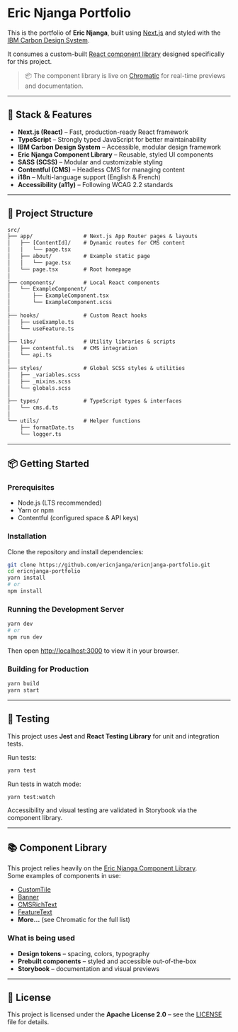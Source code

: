 # Eric Njanga Portfolio

This is the portfolio of **Eric Njanga**, built using [Next.js](https://nextjs.org/) and styled with the [IBM Carbon Design System](https://carbondesignsystem.com/).

It consumes a custom-built [React component library](https://github.com/ericnjanga/enjanga-next-3-components-lib) designed specifically for this project.

> 📦 The component library is live on [Chromatic](https://6856ac512f4faa67a7d9c5c2-rnaolxiygb.chromatic.com/) for real-time previews and documentation.

---

## 🚀 Stack & Features

- **Next.js (React)** – Fast, production-ready React framework
- **TypeScript** – Strongly typed JavaScript for better maintainability
- **IBM Carbon Design System** – Accessible, modular design framework
- **Eric Njanga Component Library** – Reusable, styled UI components
- **SASS (SCSS)** – Modular and customizable styling
- **Contentful (CMS)** – Headless CMS for managing content
- **i18n** – Multi-language support (English & French)
- **Accessibility (a11y)** – Following WCAG 2.2 standards

---

## 📁 Project Structure

```txt
src/
├── app/                # Next.js App Router pages & layouts
│   ├── [ContentId]/    # Dynamic routes for CMS content
│   │   └── page.tsx
│   ├── about/          # Example static page
│   │   └── page.tsx
│   └── page.tsx        # Root homepage
│
├── components/         # Local React components
│   └── ExampleComponent/
│       ├── ExampleComponent.tsx
│       └── ExampleComponent.scss
│
├── hooks/              # Custom React hooks
│   ├── useExample.ts
│   └── useFeature.ts
│
├── libs/               # Utility libraries & scripts
│   ├── contentful.ts   # CMS integration
│   └── api.ts
│
├── styles/             # Global SCSS styles & utilities
│   ├── _variables.scss
│   ├── _mixins.scss
│   └── globals.scss
│
├── types/              # TypeScript types & interfaces
│   └── cms.d.ts
│
└── utils/              # Helper functions
    ├── formatDate.ts
    └── logger.ts
```

---

## 📦 Getting Started

### Prerequisites

- Node.js (LTS recommended)
- Yarn or npm
- Contentful (configured space & API keys)

### Installation

Clone the repository and install dependencies:

```bash
git clone https://github.com/ericnjanga/ericnjanga-portfolio.git
cd ericnjanga-portfolio
yarn install
# or
npm install
```

### Running the Development Server

```bash
yarn dev
# or
npm run dev
```

Then open [http://localhost:3000](http://localhost:3000) to view it in your browser.

### Building for Production

```bash
yarn build
yarn start
```

---

## 🧪 Testing

This project uses **Jest** and **React Testing Library** for unit and integration tests.

Run tests:

```bash
yarn test
```

Run tests in watch mode:

```bash
yarn test:watch
```

Accessibility and visual testing are validated in Storybook via the component library.

---

## 📚 Component Library

This project relies heavily on the [Eric Njanga Component Library](https://www.npmjs.com/package/enjanga-next-3-components-lib).  
Some examples of components in use:

- [CustomTile](https://6856ac512f4faa67a7d9c5c2-rnaolxiygb.chromatic.com/?path=/docs/external-components-customtile--overview)
- [Banner](https://6856ac512f4faa67a7d9c5c2-rnaolxiygb.chromatic.com/?path=/docs/external-components-banner--overview)
- [CMSRichText](https://6856ac512f4faa67a7d9c5c2-rnaolxiygb.chromatic.com/?path=/docs/external-components-cmsrichtext--overview)
- [FeatureText](https://6856ac512f4faa67a7d9c5c2-rnaolxiygb.chromatic.com/?path=/docs/external-components-featuretext--overview)
- **More…** (see Chromatic for the full list)

### What is being used

- **Design tokens** – spacing, colors, typography
- **Prebuilt components** – styled and accessible out-of-the-box
- **Storybook** – documentation and visual previews

---

## 📄 License

This project is licensed under the **Apache License 2.0** – see the [LICENSE](./LICENSE) file for details.
